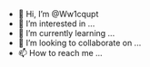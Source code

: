 - 👋 Hi, I’m @Ww1cqupt
- 👀 I’m interested in ...
- 🌱 I’m currently learning ...
- 💞️ I’m looking to collaborate on ...
- 📫 How to reach me ...

<!---
Ww1cqupt/Ww1cqupt is a ✨ special ✨ repository because its `README.md` (this file) appears on your GitHub profile.
You can click the Preview link to take a look at your changes.
--->
